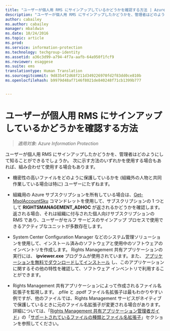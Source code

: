 ```yaml
---
title: "ユーザーが個人用 RMS にサインアップしているかどうかを確認する方法 | Azure Information Protection"
description: "ユーザーが個人用 RMS にサインアップしたかどうかを、管理者はどのようにして知ることができるでしょうか。 この記事で説明している方法、または方法の組み合わせを使用できます。"
author: cabailey
ms.author: cabailey
manager: mbaldwin
ms.date: 10/24/2016
ms.topic: article
ms.prod: 
ms.service: information-protection
ms.technology: techgroup-identity
ms.assetid: a36c3d99-a794-4f7a-aafb-64a950f1fcf9
ms.reviewer: esaggese
ms.suite: ems
translationtype: Human Translation
ms.sourcegitcommit: 9d8354f2d68f211d349226970fd2f83dd0ce810b
ms.openlocfilehash: b9979d48af7146f8021de840248f71cb1399b777


---
```



# <a name="how-to-find-out-if-your-users-have-signed-up-for-rms-for-individuals"></a>ユーザーが個人用 RMS にサインアップしているかどうかを確認する方法

>*適用対象: Azure Information Protection*

ユーザーが個人用 RMS にサインアップしたかどうかを、管理者はどのようにして知ることができるでしょうか。 次に示す方法のいずれかを使用する場合もあれば、組み合わせて使用する場合もあります。

-   機密性の高いファイルをどのように保護しているかを (組織外の人物と共同作業している場合は特に) ユーザーにたずねます。

-   組織用の Azure サブスクリプションを所有している場合は、[Get-MsolAccountSku](https://msdn.microsoft.com/library/azure/dn194118.aspx) コマンドレットを使用して、サブスクリプションの 1 つとして **RIGHTSMANAGEMENT_ADHOC** が返されるかどうかを確認します。 返される場合、それは組織に付与された個人向けサブスクリプションの RMS であり、ユーザーがセルフ サービスのサインアップ プロセスで使用できるアクティブなユニットが多数存在します。

-   System Center Configuration Manager などのシステム管理ソリューションを使用して、インストール済みのソフトウェアと使用中のソフトウェアのインベントリを作成します。 Rights Management 共有アプリケーションの実行には、 **ipviewer.exe** プログラムが使用されています。また、 [アプリケーションを無料でダウンロードしてインストール](http://go.microsoft.com/fwlink/?LinkId=303970) し、このアプリケーションに関するその他の特性を確認して、ソフトウェア インベントリで利用することができます。

-   Rights Management 共有アプリケーションによって作成されるファイル名拡張子を監視します。 .pfile と .ppdf ファイル名拡張子は最もわかりやすい例ですが、他のファイルでは、Rights Management サービスがネイティブで保護しているときに元のファイル名拡張子が変更される場合があります。 詳細については、「[Rights Management 共有アプリケーション管理者ガイド](http://technet.microsoft.com/library/dn339003.aspx)」の「[サポートされているファイルの種類とファイル名拡張子](../rms-client/sharing-app-admin-guide-technical.md#supported-file-types-and-file-name-extensions)」セクションを参照してください。




<!--HONumber=Nov16_HO2-->


